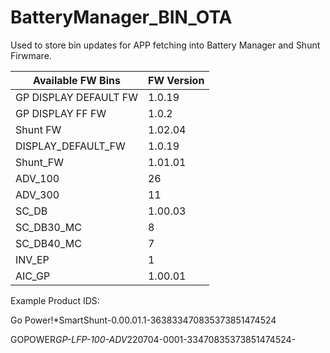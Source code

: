 # BatteryManager_BIN_OTA


Used to store bin updates for APP fetching into Battery Manager and Shunt Firwmare. 


|  Available FW Bins  | FW Version|
|---------------------|-----------|
|GP DISPLAY DEFAULT FW|   1.0.19   |
|  GP DISPLAY FF FW   |   1.0.2   |
|       Shunt FW      |  1.02.04  |
| DISPLAY_DEFAULT_FW  |   1.0.19   |
|       Shunt_FW      |  1.01.01  |
|       ADV_100       |26|
|       ADV_300       |11|
|       SC_DB       |1.00.03| 
|       SC_DB30_MC | 8 | 
|       SC_DB40_MC | 7 | 
|       INV_EP       |1|
|       AIC_GP       | 1.00.01 |

Example Product IDS:

Go Power!*SmartShunt-0.00.01.1-363833470835373851474524

GOPOWER*GP-LFP-100-ADV*220704-0001-33470835373851474524-
